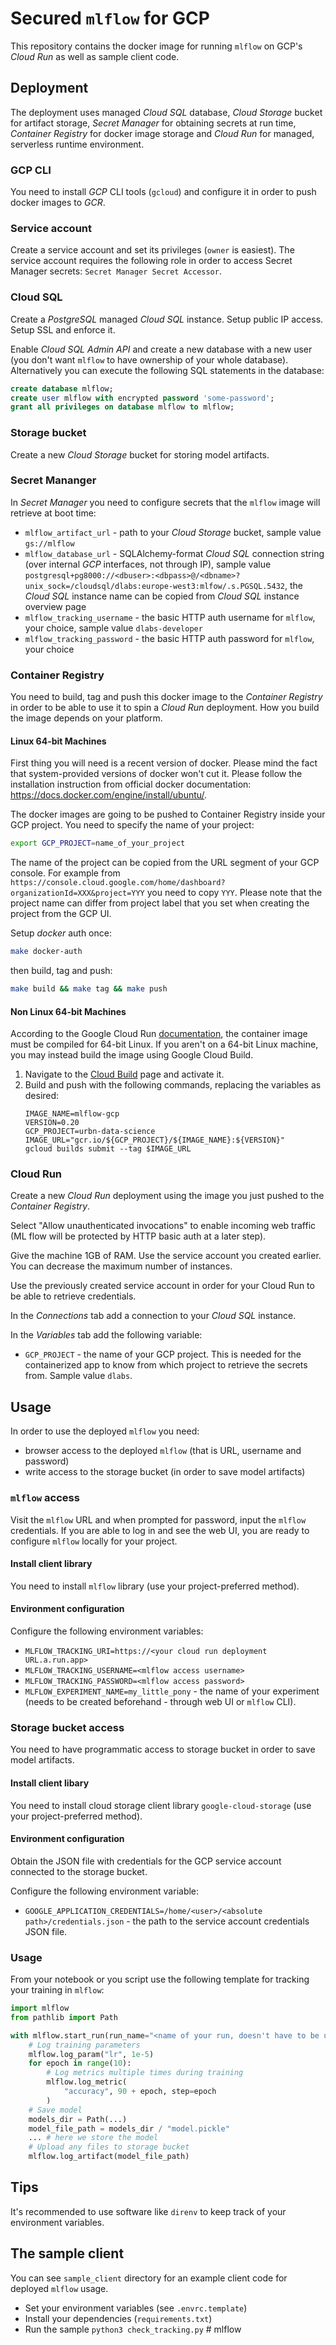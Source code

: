 # Secured `mlflow` for GCP

This repository contains the docker image for running `mlflow` on GCP's *Cloud Run*
as well as sample client code.

## Deployment

The deployment uses managed *Cloud SQL* database, *Cloud Storage* bucket for artifact storage,
*Secret Manager* for obtaining secrets at run time, *Container Registry* for docker
image storage and *Cloud Run* for managed, serverless runtime environment.

### GCP CLI

You need to install *GCP* CLI tools (`gcloud`) and configure it in order to push docker images to *GCR*.

### Service account

Create a service account and set its privileges (`owner` is easiest). The service account requires the following role in order to access Secret Manager secrets: `Secret Manager Secret Accessor`.

### Cloud SQL

Create a *PostgreSQL* managed *Cloud SQL* instance.
Setup public IP access.
Setup SSL and enforce it.

Enable *Cloud SQL Admin API* and create a new database with a new user (you don't want `mlflow` to have ownership of your whole database).
Alternatively you can execute the following SQL statements in the database:
```sql
create database mlflow;
create user mlflow with encrypted password 'some-password';
grant all privileges on database mlflow to mlflow;
```

### Storage bucket

Create a new *Cloud Storage* bucket for storing model artifacts.

### Secret Mananger

In *Secret Manager* you need to configure secrets that the `mlflow` image will retrieve at boot time:

* `mlflow_artifact_url` - path to your *Cloud Storage* bucket, sample value `gs://mlflow`
* `mlflow_database_url` - SQLAlchemy-format *Cloud SQL* connection string (over internal *GCP* interfaces, not through IP), sample value `postgresql+pg8000://<dbuser>:<dbpass>@/<dbname>?unix_sock=/cloudsql/dlabs:europe-west3:mlfow/.s.PGSQL.5432`, the *Cloud SQL* instance name can be copied from *Cloud SQL* instance overview page
* `mlflow_tracking_username` - the basic HTTP auth username for `mlflow`, your choice, sample value `dlabs-developer`
* `mlflow_tracking_password` - the basic HTTP auth password for `mlflow`, your choice

### Container Registry

You need to build, tag and push this docker image to the *Container Registry* in order to be able to use it to spin a *Cloud Run* deployment. How you build the image depends on your platform.

#### Linux 64-bit Machines

First thing you will need is a recent version of docker. Please mind the fact that system-provided versions of docker won't cut it. Please follow the installation instruction from official docker documentation: https://docs.docker.com/engine/install/ubuntu/.

The docker images are going to be pushed to Container Registry inside your GCP project. You need to specify the name of your project:
```sh
export GCP_PROJECT=name_of_your_project
```
The name of the project can be copied from the URL segment of your GCP console. For example from `https://console.cloud.google.com/home/dashboard?organizationId=XXX&project=YYY` you need to copy `YYY`. Please note that the project name can differ from project label that you set when creating the project from the GCP UI.

Setup *docker* auth once:

```sh
make docker-auth
```

then build, tag and push:

```sh
make build && make tag && make push
```

#### Non Linux 64-bit Machines

According to the Google Cloud Run [documentation](https://cloud.google.com/run/docs/troubleshooting#container-failed-to-start), the container image must be compiled for 64-bit Linux. If you aren't on a 64-bit Linux machine, you may instead build the image using Google Cloud Build. 

1. Navigate to the [Cloud Build](https://console.cloud.google.com/cloud-build) page and activate it.
1. Build and push with the following commands, replacing the variables as desired:
    ````
    IMAGE_NAME=mlflow-gcp
    VERSION=0.20
    GCP_PROJECT=urbn-data-science
    IMAGE_URL="gcr.io/${GCP_PROJECT}/${IMAGE_NAME}:${VERSION}"
    gcloud builds submit --tag $IMAGE_URL
    ````

### Cloud Run

Create a new *Cloud Run* deployment using the image you just pushed to the *Container Registry*.

Select "Allow unauthenticated invocations" to enable incoming web traffic (ML flow will be protected by HTTP basic auth at a later step).

Give the machine 1GB of RAM. Use the service account you created earlier. You can decrease the maximum number of instances.

Use the previously created service account in order for your Cloud Run to be able to retrieve credentials.

In the *Connections* tab add a connection to your *Cloud SQL* instance.

In the *Variables* tab add the following variable:

* `GCP_PROJECT` - the name of your GCP project. This is needed for the containerized app to know from which project to retrieve the secrets from. Sample value `dlabs`.

## Usage

In order to use the deployed `mlflow` you need:

* browser access to the deployed `mlflow` (that is URL, username and password)
* write access to the storage bucket (in order to save model artifacts)

### `mlflow` access

Visit the `mlflow` URL and when prompted for password, input the `mlflow` credentials.
If you are able to log in and see the web UI, you are ready to configure `mlflow`
locally for your project.

#### Install client library

You need to install `mlflow` library (use your project-preferred method).

#### Environment configuration

Configure the following environment variables:

* `MLFLOW_TRACKING_URI=https://<your cloud run deployment URL.a.run.app>`
* `MLFLOW_TRACKING_USERNAME=<mlflow access username>`
* `MLFLOW_TRACKING_PASSWORD=<mlflow access password>`
* `MLFLOW_EXPERIMENT_NAME=my_little_pony` - the name of your experiment (needs to be created beforehand - through web UI or `mlflow` CLI).

### Storage bucket access

You need to have programmatic access to storage bucket in order to save model artifacts.

#### Install client libary

You need to install cloud storage client library `google-cloud-storage` (use your project-preferred method).

#### Environment configuration

Obtain the JSON file with credentials for the GCP service account connected to the storage bucket.

Configure the following environment variable:

* `GOOGLE_APPLICATION_CREDENTIALS=/home/<user>/<absolute path>/credentials.json` - the path to the service account credentials JSON file.

### Usage

From your notebook or you script use the following template for tracking your training in `mlflow`:

```python
import mlflow
from pathlib import Path

with mlflow.start_run(run_name="<name of your run, doesn't have to be unique>"):
    # Log training parameters
    mlflow.log_param("lr", 1e-5)
    for epoch in range(10):
        # Log metrics multiple times during training
        mlflow.log_metric(
            "accuracy", 90 + epoch, step=epoch
        )
    # Save model
    models_dir = Path(...)
    model_file_path = models_dir / "model.pickle"
    ... # here we store the model
    # Upload any files to storage bucket
    mlflow.log_artifact(model_file_path)
```

## Tips

It's recommended to use software like `direnv` to keep track of your environment variables.

## The sample client

You can see `sample_client` directory for an example client code for deployed `mlflow` usage.

* Set your environment variables (see `.envrc.template`)
* Install your dependencies (`requirements.txt`)
* Run the sample `python3 check_tracking.py`
#   m l f l o w  
 
